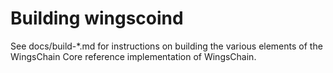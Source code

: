 Building wingscoind
================

See docs/build-*.md for instructions on building the various
elements of the WingsChain Core reference implementation of WingsChain.